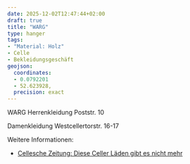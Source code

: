 ```yaml
---
date: 2025-12-02T12:47:44+02:00
draft: true
title: "WARG"
type: hanger
tags:
- "Material: Holz"
- Celle
- Bekleidungsgeschäft
geojson:
  coordinates:
  - 0.0792201
  - 52.623928,
  precision: exact
---
```

WARG
Herrenkleidung
Poststr. 10

Damenkleidung
Westcellertorstr. 16-17

<div class="notes">
Weitere Informationen:
<ul>
<li><a href="https://www.cz.de/lokales/celle-lk/celle/diese-celler-laeden-gibt-es-nicht-mehr-D3A7EACFC4EA5A76A65DBC3BAA.html">Cellesche Zeitung: Diese Celler Läden gibt es nicht mehr</a></li>
</ul>
</div>

